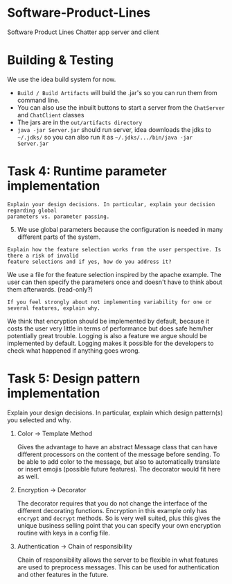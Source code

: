 # Software-Product-Lines
Software Product Lines Chatter app server and client

# Building & Testing
We use the idea build system for now.
- `Build / Build Artifacts` will build the .jar's so you can run them from command line.
- You can also use the inbuilt buttons to start a server from the `ChatServer` and `ChatClient` classes
- The jars are in the `out/artifacts directory`
- `java -jar Server.jar` should run server, idea downloads the jdks to `~/.jdks/` so you can also run it as `~/.jdks/.../bin/java -jar Server.jar`

# Task 4: Runtime parameter implementation
```
Explain your design decisions. In particular, explain your decision regarding global
parameters vs. parameter passing.
```
5. We use global parameters because the configuration is needed in many different parts of the system.

```
Explain how the feature selection works from the user perspective. Is there a risk of invalid
feature selections and if yes, how do you address it?
```
We use a file for the feature selection inspired by the apache example. The user can then specify the parameters once
   and doesn't have to think about them afterwards. (read-only?)
```
If you feel strongly about not implementing variability for one or several features, explain why.
```
We think that encryption should be implemented by default, because it costs the user very little in terms of performance but does safe hem/her potentially great trouble.
Logging is also a feature we argue should be implemented by default. Logging makes it possible for the developers to check what happened if anything goes wrong.

# Task 5: Design pattern implementation
Explain your design decisions. In particular, explain which design pattern(s) you selected
and why.

1. Color -> Template Method

   Gives the advantage to have an abstract Message class that can have different processors on the content of the message
   before sending. To be able to add color to the message, but also to automatically translate or insert emojis (possible future features).
   The decorator would fit here as well.

2. Encryption -> Decorator

   The decorator requires that you do not change the interface of the different decorating functions. Encryption in this
   example only has `encrypt` and `decrypt` methods. So is very well suited, plus this gives the unique business selling point that
   you can specify your own encryption routine with keys in a config file.

3. Authentication -> Chain of responsibility

   Chain of responsibility allows the server to be flexible in what features are used to preprocess messages.
   This can be used for authentication and other features in the future.

